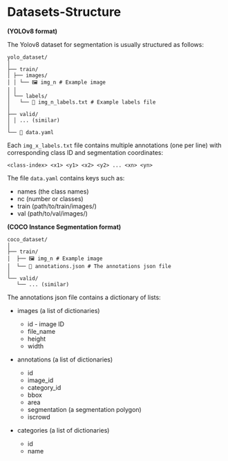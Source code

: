 # Datasets-Structure

**(YOLOv8 format)**

The Yolov8 dataset for segmentation is usually structured as follows:
```
yolo_dataset/
│
├── train/
│ ├── images/
│ │ └── 🖼️ img_n # Example image 
│ │
│ └── labels/
│   └── 📄 img_n_labels.txt # Example labels file 
│
├── valid/
│ │ ... (similar)
│
└── 📄 data.yaml
```

Each ```img_x_labels.txt``` file contains multiple annotations (one per line) with corresponding class ID and segmentation coordinates:

`<class-index> <x1> <y1> <x2> <y2> ... <xn> <yn>`

The file `data.yaml` contains keys such as:
 - names (the class names)
 - nc (number or classes)
 - train (path/to/train/images/)
 - val (path/to/val/images/)


**(COCO Instance Segmentation format)**
```
coco_dataset/
│
├── train/
│  ├── 🖼️ img_n # Example image 
│  └── 📄 annotations.json # The annotations json file
│
└── valid/ 
   └── ... (similar)

```

The annotations json file contains a dictionary of lists:

- images (a list of dictionaries)
  - id - image ID
  - file_name 
  - height
  - width


- annotations (a list of dictionaries)
  - id
  - image_id
  - category_id
  - bbox 
  - area
  - segmentation (a segmentation polygon)
  - iscrowd

 
- categories (a list of dictionaries)
  - id
  - name